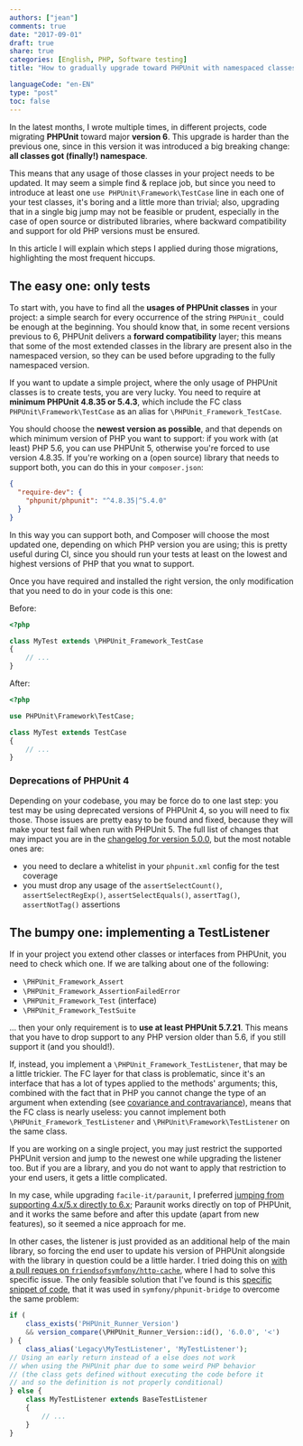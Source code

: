 ```yaml
---
authors: ["jean"]
comments: true
date: "2017-09-01"
draft: true
share: true
categories: [English, PHP, Software testing]
title: "How to gradually upgrade toward PHPUnit with namespaced classes"

languageCode: "en-EN"
type: "post"
toc: false
---
```

In the latest months, I wrote multiple times, in different projects, code migrating **PHPUnit** toward major **version 6**. This upgrade is harder than the previous one, since in this version it was introduced a big breaking change: **all classes got (finally!) namespace**.

This means that any usage of those classes in your project needs to be updated. It may seem a simple find & replace job, but since you need to introduce at least one `use PHPUnit\Framework\TestCase` line in each one of your test classes, it's boring and a little more than trivial; also, upgrading that in a single big jump may not be feasible or prudent, especially in the case of open source or distributed libraries, where backward compatibility and support for old PHP versions must be ensured.

In this article I will explain which steps I applied during those migrations, highlighting the most frequent hiccups.

## The easy one: only tests
To start with, you have to find all the **usages of PHPUnit classes** in your project: a simple search for every occurrence of the string `PHPUnit_` could be enough at the beginning. You should know that, in some recent versions previous to 6, PHPUnit delivers a **forward compatibility** layer; this means that some of the most extended classes in the library are present also in the namespaced version, so they can be used before upgrading to the fully namespaced version.

If you want to update a simple project, where the only usage of PHPUnit classes is to create tests, you are very lucky. You need to require at **minimum PHPUnit 4.8.35 or 5.4.3**, which include the FC class `PHPUnit\Framework\TestCase` as an alias for `\PHPUnit_Framework_TestCase`.
 
You should choose the **newest version as possible**, and that depends on which minimum version of PHP you want to support: if you work with (at least) PHP 5.6, you can use PHPUnit 5, otherwise you're forced to use version 4.8.35. If you're working on a (open source) library that needs to support both, you can do this in your `composer.json`:
```json
{
  "require-dev": {
    "phpunit/phpunit": "^4.8.35|^5.4.0"  
  }
}
```  

In this way you can support both, and Composer will choose the most updated one, depending on which PHP version you are using; this is pretty useful during CI, since you should run your tests at least on the lowest and highest versions of PHP that you wnat to support. 

Once you have required and installed the right version, the only modification that you need to do in your code is this one:

Before:
```php
<?php

class MyTest extends \PHPUnit_Framework_TestCase
{
    // ...
}
```
After:
```php
<?php

use PHPUnit\Framework\TestCase;

class MyTest extends TestCase
{
    // ...
}
```
### Deprecations of PHPUnit 4
Depending on your codebase, you may be force do to one last step: you test may be using deprecated versions of PHPUnit 4, so you will need to fix those. Those issues are pretty easy to be found and fixed, because they will make your test fail when run with PHPUnit 5. The full list of changes that may impact you are in the [changelog for version 5.0.0](https://github.com/sebastianbergmann/phpunit/blob/5.7/ChangeLog-5.0.md#500---2015-10-02), but the most notable ones are:

 * you need to declare a whitelist in your `phpunit.xml` config for the test coverage
 * you must drop any usage of the `assertSelectCount()`, `assertSelectRegExp()`, `assertSelectEquals()`, `assertTag()`, `assertNotTag()` assertions

## The bumpy one: implementing a TestListener

If in your project you extend other classes or interfaces from PHPUnit, you need to check which one. If we are talking about one of the following:

 * `\PHPUnit_Framework_Assert`
 * `\PHPUnit_Framework_AssertionFailedError`
 * `\PHPUnit_Framework_Test` (interface)
 * `\PHPUnit_Framework_TestSuite`

... then your only requirement is to **use at least PHPUnit 5.7.21**. This means that you have to drop support to any PHP version older than 5.6, if you still support it (and you should!).

If, instead, you implement a `\PHPUnit_Framework_TestListener`, that may be a little trickier. The FC layer for that class is problematic, since it's an interface that has a lot of types applied to the methods' arguments; this, combined with the fact that in PHP you cannot change the type of an argument when extending (see [covariance and contravariance](https://en.wikipedia.org/wiki/Covariance_and_contravariance_(computer_science))), means that the FC class is nearly useless: you cannot implement both `\PHPUnit_Framework_TestListener` and `\PHPUnit\Framework\TestListener` on the same class.

If you are working on a single project, you may just restrict the supported PHPUnit version and jump to the newest one while upgrading the listener too. But if you are a library, and you do not want to apply that restriction to your end users, it gets a little complicated.

In my case, while upgrading `facile-it/paraunit`, I preferred [jumping from supporting 4.x/5.x directly to 6.x](https://github.com/facile-it/paraunit/issues/54#issuecomment-302906556); Paraunit works directly on top of PHPUnit, and it works the same before and after this update (apart from new features), so it seemed a nice approach for me.

In other cases, the listener is just provided as an additional help of the main library, so forcing the end user to update his version of PHPUnit alongside with the library in question could be a little harder. I tried doing this on [with a pull reques on `friendsofsymfony/http-cache`](https://github.com/FriendsOfSymfony/FOSHttpCache/pull/365), where I had to solve this specific issue. The only feasible solution that I've found is this [specific snippet of code](https://github.com/symfony/phpunit-bridge/blob/3c0efb8609a32890a767bbbd39198a0e92572694/SymfonyTestsListener.php#L19), that it was used in `symfony/phpunit-bridge` to overcome the same problem:
```php
if (
    class_exists('PHPUnit_Runner_Version') 
    && version_compare(\PHPUnit_Runner_Version::id(), '6.0.0', '<')
) {
    class_alias('Legacy\MyTestListener', 'MyTestListener');
// Using an early return instead of a else does not work 
// when using the PHPUnit phar due to some weird PHP behavior 
// (the class gets defined without executing the code before it 
// and so the definition is not properly conditional)
} else {
    class MyTestListener extends BaseTestListener
    {
        // ...
    }
}
```

